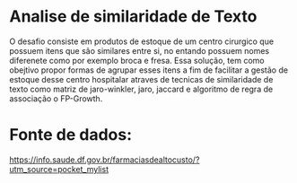 # Analise de similaridade de Texto

O desafio consiste em produtos de estoque de um centro cirurgico que possuem itens que são similares entre si, no entando possuem nomes diferenete como por
exemplo broca e fresa. Essa solução, tem como obejtivo propor formas de agrupar esses itens a fim de facilitar a gestão de estoque desse centro hospitalar 
atraves de tecnicas de similaridade de texto como matriz de jaro-winkler, jaro, jaccard e algoritmo de regra de associação o FP-Growth.


# Fonte de dados:
https://info.saude.df.gov.br/farmaciasdealtocusto/?utm_source=pocket_mylist
